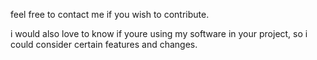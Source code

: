 feel free to contact me if you wish to contribute.

i would also love to know if youre using my software in your project, so i could consider certain features and changes.
